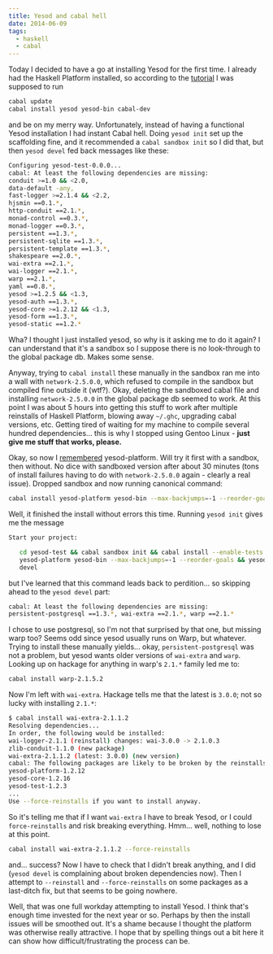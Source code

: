 ```yaml
---
title: Yesod and cabal hell 
date: 2014-06-09
tags: 
  - haskell
  - cabal
---
```


Today I decided to have a go at installing Yesod for the first time. I already
had the Haskell Platform installed, so according to the
[tutorial](http://yannesposito.com/Scratch/en/blog/Yesod-tutorial-for-newbies)
I was supposed to run

```bash
cabal update
cabal install yesod yesod-bin cabal-dev
```

and be on my merry way. Unfortunately, instead of having a functional Yesod
installation I had instant Cabal hell. Doing `yesod init` set up the scaffolding
fine, and it recommended a `cabal sandbox init` so I did that, but then 
`yesod devel` fed back messages like these:

```bash
Configuring yesod-test-0.0.0...
cabal: At least the following dependencies are missing:
conduit >=1.0 && <2.0,
data-default -any,
fast-logger >=2.1.4 && <2.2,
hjsmin ==0.1.*,
http-conduit ==2.1.*,
monad-control ==0.3.*,
monad-logger ==0.3.*,
persistent ==1.3.*,
persistent-sqlite ==1.3.*,
persistent-template ==1.3.*,
shakespeare ==2.0.*,
wai-extra ==2.1.*,
wai-logger ==2.1.*,
warp ==2.1.*,
yaml ==0.8.*,
yesod >=1.2.5 && <1.3,
yesod-auth ==1.3.*,
yesod-core >=1.2.12 && <1.3,
yesod-form ==1.3.*,
yesod-static ==1.2.*
```

Wha? I thought I just installed yesod, so why is it asking me to do it again?
I can understand that it's a sandbox so I suppose there is no look-through to
the global package db. Makes some sense.

Anyway, trying to `cabal install` these manually in the sandbox ran me into a
wall with `network-2.5.0.0`, which refused to compile in the sandbox but compiled
fine outside it (wtf?). Okay, deleting the sandboxed cabal file and installing
`network-2.5.0.0` in the global package db seemed to work. At this point I was
about 5 hours into getting this stuff to work after multiple reinstalls of
Haskell Platform, blowing away `~/.ghc`, upgrading cabal versions, etc. Getting
tired of waiting for my machine to compile several hundred dependencies... this
is why I stopped using Gentoo Linux - **just give me stuff that works, please.**

Okay, so now I [remembered](http://www.yesodweb.com/page/quickstart)
yesod-platform. Will try it first with a sandbox, then without. No dice with
sandboxed version after about 30 minutes (tons of install failures having to do
with `network-2.5.0.0` again - clearly a real issue).  Dropped sandbox and now
running canonical command:

```bash
cabal install yesod-platform yesod-bin --max-backjumps=-1 --reorder-goals
```

Well, it finished the install without errors this time. Running `yesod init`
gives me the message

```bash
Start your project:

   cd yesod-test && cabal sandbox init && cabal install --enable-tests .
   yesod-platform yesod-bin --max-backjumps=-1 --reorder-goals && yesod
   devel
```

but I've learned that this command leads back to perdition... so skipping ahead
to the `yesod devel` part: 

```bash
cabal: At least the following dependencies are missing:
persistent-postgresql ==1.3.*, wai-extra ==2.1.*, warp ==2.1.*
```

I chose to use postgresql, so I'm not that surprised by that one, but missing
warp too? Seems odd since yesod usually runs on Warp, but whatever. Trying to
install these manually yields... okay, `persistent-postgresql` was not a problem,
but yesod wants older versions of `wai-extra` and `warp`. Looking up on hackage
for anything in warp's `2.1.*` family led me to:

```bash
cabal install warp-2.1.5.2
```

Now I'm left with `wai-extra`. Hackage tells me that the latest is `3.0.0`; not so
lucky with installing `2.1.*`:

```bash
$ cabal install wai-extra-2.1.1.2
Resolving dependencies...
In order, the following would be installed:
wai-logger-2.1.1 (reinstall) changes: wai-3.0.0 -> 2.1.0.3
zlib-conduit-1.1.0 (new package)
wai-extra-2.1.1.2 (latest: 3.0.0) (new version)
cabal: The following packages are likely to be broken by the reinstalls:
yesod-platform-1.2.12
yesod-core-1.2.16
yesod-test-1.2.3
...
Use --force-reinstalls if you want to install anyway.
```

So it's telling me that if I want `wai-extra` I have to break Yesod, or I could
`force-reinstalls` and risk breaking everything. Hmm... well, nothing to lose at
this point.

```bash
cabal install wai-extra-2.1.1.2 --force-reinstalls
```

and... success? Now I have to check that I didn't break anything, and I did
(`yesod devel` is complaining about broken dependencies now).  Then I attempt to
`--reinstall` and `--force-reinstalls` on some packages as a last-ditch fix, but
that seems to be going nowhere.

Well, that was one full workday attempting to install Yesod. I think that's
enough time invested for the next year or so. Perhaps by then the install issues
will be smoothed out. It's a shame because I thought the platform was otherwise
really attractive. I hope that by spelling things out a bit here it can show how
difficult/frustrating the process can be.

